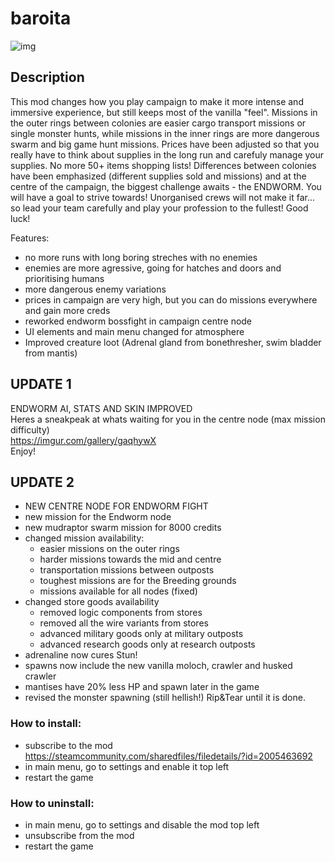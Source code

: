 # baroita
![img](https://i.imgur.com/fIOgolp.png)

## Description 
This mod changes how you play campaign to make it more intense and immersive experience, but still keeps most of the vanilla "feel". Missions in the outer rings between colonies are easier cargo transport missions or single monster hunts, while missions in the inner rings are more dangerous swarm and big game hunt missions. Prices have been adjusted so that you really have to think about supplies in the long run and carefuly manage your supplies. No more 50+ items shopping lists! Differences between colonies have been emphasized (different supplies sold and missions) and at the centre of the campaign, the biggest challenge awaits - the ENDWORM. You will have a goal to strive towards! Unorganised crews will not make it far... so lead your team carefully and play your profession to the fullest! Good luck!

Features:  
- no more runs with long boring streches with no enemies  
- enemies are more agressive, going for hatches and doors and prioritising humans  
- more dangerous enemy variations  
- prices in campaign are very high, but you can do missions everywhere and gain more creds  
- reworked endworm bossfight in campaign centre node  
- UI elements and main menu changed for atmosphere  
- Improved creature loot (Adrenal gland from bonethresher, swim bladder from mantis)  

## UPDATE 1
ENDWORM AI, STATS AND SKIN IMPROVED  
Heres a sneakpeak at whats waiting for you in the centre node (max mission difficulty)  
<https://imgur.com/gallery/gaqhywX>  
Enjoy!  

## UPDATE 2
- NEW CENTRE NODE FOR ENDWORM FIGHT
- new mission for the Endworm node
- new mudraptor swarm mission for 8000 credits
- changed mission availability:
  - easier missions on the outer rings
  - harder missions towards the mid and centre
  - transportation missions between outposts
  - toughest missions are for the Breeding grounds
  - missions available for all nodes (fixed)
- changed store goods availability
  - removed logic components from stores
  - removed all the wire variants from stores
  - advanced military goods only at military outposts
  - advanced research goods only at research outposts
- adrenaline now cures Stun!
- spawns now include the new vanilla moloch, crawler and husked crawler
- mantises have 20% less HP and spawn later in the game
- revised the monster spawning (still hellish!)
Rip&Tear until it is done.

### How to install:
- subscribe to the mod https://steamcommunity.com/sharedfiles/filedetails/?id=2005463692  
- in main menu, go to settings and enable it top left  
- restart the game  

### How to uninstall:
- in main menu, go to settings and disable the mod top left  
- unsubscribe from the mod  
- restart the game  
